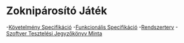 # Zoknipárosító Játék 

-[Követelmény Specifikáció](https://github.com/albertbokor-unideb/zokniparosito-jatek/blob/main/ProjectStructure/kovspec.md)
-[Funkcionális Specifikáció](https://github.com/albertbokor-unideb/zokniparosito-jatek/blob/main/ProjectStructure/funskepc.md)
-[Rendszerterv](https://github.com/albertbokor-unideb/zokniparosito-jatek/blob/main/ProjectStructure/rendszerterv.md)
-[Szoftver Tesztelési Jegyzőkönyv Minta](https://github.com/albertbokor-unideb/zokniparosito-jatek/blob/main/ProjectStructure/tesztjegyzokonyv_minta.md)


